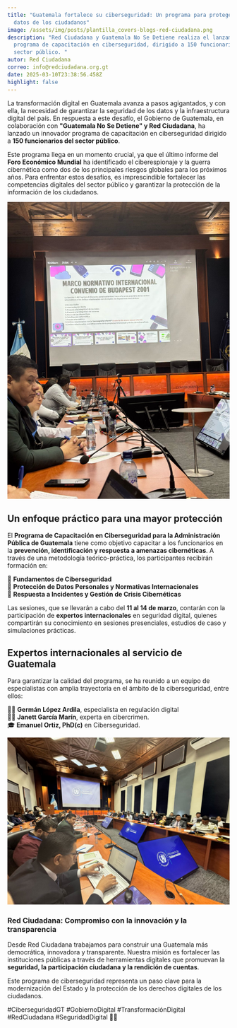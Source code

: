 ```yaml
---
title: "Guatemala fortalece su ciberseguridad: Un programa para proteger los
  datos de los ciudadanos"
image: /assets/img/posts/plantilla_covers-blogs-red-ciudadana.png
description: "Red Ciudadana y Guatemala No Se Detiene realiza el lanzamiento del
  programa de capacitación en ciberseguridad, dirigido a 150 funcionarios del
  sector público. "
autor: Red Ciudadana
correo: info@redciudadana.org.gt
date: 2025-03-10T23:38:56.458Z
highlight: false
---
```

<!--StartFragment-->

La transformación digital en Guatemala avanza a pasos agigantados, y con ella, la necesidad de garantizar la seguridad de los datos y la infraestructura digital del país. En respuesta a este desafío, el Gobierno de Guatemala, en colaboración con **"Guatemala No Se Detiene" y Red Ciudadana**, ha lanzado un innovador programa de capacitación en ciberseguridad dirigido a **150 funcionarios del sector público**.

Este programa llega en un momento crucial, ya que el último informe del **Foro Económico Mundial** ha identificado el ciberespionaje y la guerra cibernética como dos de los principales riesgos globales para los próximos años. Para enfrentar estos desafíos, es imprescindible fortalecer las competencias digitales del sector público y garantizar la protección de la información de los ciudadanos.

![](/assets/img/posts/f0e18e72-942a-4f7d-9ff1-3ea044e8bcab.jpeg)

## **Un enfoque práctico para una mayor protección**

El **Programa de Capacitación en Ciberseguridad para la Administración Pública de Guatemala** tiene como objetivo capacitar a los funcionarios en la **prevención, identificación y respuesta a amenazas cibernéticas**. A través de una metodología teórico-práctica, los participantes recibirán formación en:

🔹 **Fundamentos de Ciberseguridad**\
🔹 **Protección de Datos Personales y Normativas Internacionales**\
🔹 **Respuesta a Incidentes y Gestión de Crisis Cibernéticas**

Las sesiones, que se llevarán a cabo del **11 al 14 de marzo**, contarán con la participación de **expertos internacionales** en seguridad digital, quienes compartirán su conocimiento en sesiones presenciales, estudios de caso y simulaciones prácticas.

## **Expertos internacionales al servicio de Guatemala**

Para garantizar la calidad del programa, se ha reunido a un equipo de especialistas con amplia trayectoria en el ámbito de la ciberseguridad, entre ellos:

👨‍💻 **Germán López Ardila**, especialista en regulación digital\
👩‍💻 **Janett García Marín**, experta en cibercrimen.\
🎓 **Emanuel Ortiz, PhD(c)** en Ciberseguridad.

![](/assets/img/posts/bcead5bb-4062-41d8-ab54-5cab3ece1122.jpeg)

### **Red Ciudadana: Compromiso con la innovación y la transparencia**

Desde Red Ciudadana trabajamos para construir una Guatemala más democrática, innovadora y transparente. Nuestra misión es fortalecer las instituciones públicas a través de herramientas digitales que promuevan la **seguridad, la participación ciudadana y la rendición de cuentas**.

Este programa de ciberseguridad representa un paso clave para la modernización del Estado y la protección de los derechos digitales de los ciudadanos.

\#CiberseguridadGT #GobiernoDigital #TransformaciónDigital #RedCiudadana #SeguridadDigital 🚀🔐

<!--EndFragment-->